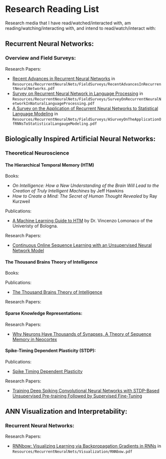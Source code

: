 # Research Reading List
Research media that I have read/watched/interacted with, am reading/watching/interacting with, and intend to 
read/watch/interact with:

## Recurrent Neural Networks:
### Overview and Field Surveys:
Research Papers:
- [Recent Advances in Recurrent Neural Networks](https://arxiv.org/pdf/1801.01078.pdf) in 
`Resources/RecurrentNeuralNets/FieldSurveys/RecentAdvancesInRecurrentNeuralNetworks.pdf`
- [Survey on Recurrent Neural Network in Language Processing](https://www.researchgate.net/publication/319937209_Survey_on_Recurrent_Neural_Network_in_Natural_Language_Processing)
in `Resources/RecurrentNeuralNets/FieldSurveys/SurveyOnRecurrentNeuralNetworkInNaturalLanguageProcessing.pdf`
- [A Survey on the Application of Recurrent Neural Networks to Statistical Language Modeling](https://www.sciencedirect.com/science/article/pii/S088523081400093X)
in `Resources/RecurrentNeuralNets/FieldSurveys/ASurveyOnTheApplicationOfRNNsToStatisticalLangaugeModeling.pdf`

## Biologically Inspired Artificial Neural Networks:
### Theoretical Neuroscience
#### The Hierarchical Temporal Memory (HTM)
Books:
- *On Intelligence: How a New Understanding of the Brain Will Lead to the Creation of Truly Intelligent Machines* by Jeff Hawkins
- *How to Create a Mind: The Secret of Human Thought Revealed* by Ray Kurzweil

Publications:
- [A Machine Learning Guide to HTM](https://numenta.com/blog/2019/10/24/machine-learning-guide-to-htm) by Dr. Vincenzo 
Lomonaco of the Univeristy of Bologna.

Research Papers:
- [Continuous Online Sequence Learning with an Unsupervised Neural Network Model](https://arxiv.org/abs/1512.05463)

#### The Thousand Brains Theory of Intelligence

Books:

Publications:
- [The Thousand Brains Theory of Intelligence](https://numenta.com/blog/2019/01/16/the-thousand-brains-theory-of-intelligence/)

Research Papers:

#### Sparse Knowledge Representations:
Research Papers:
- [Why Neurons Have Thousands of Synapses, A Theory of Sequence Memory in Neocortex](https://arxiv.org/ftp/arxiv/papers/1511/1511.00083.pdf)

#### Spike-Timing Dependent Plasticity (STDP):
Publications:
- [Spike Timing Dependent Plasticity](http://www.scholarpedia.org/article/Spike-timing_dependent_plasticity#fig:STDP-Fig1.JPEG)

Research Papers:
- [Training Deep Spiking Convolutional Neural Networks with STDP-Based Unsupervised Pre-training Followed by Supervised Fine-Tuning](https://www.frontiersin.org/articles/10.3389/fnins.2018.00435/full)

## ANN Visualization and Interpretability:
### Recurrent Neural Networks:
Research Papers:
- [RNNbow: Visualizing Learning via Backpropagation Gradients in RNNs](https://arxiv.org/pdf/1907.12545.pdf) in
`Resources/RecurrentNeuralNets/Visualization/RNNbow.pdf`
